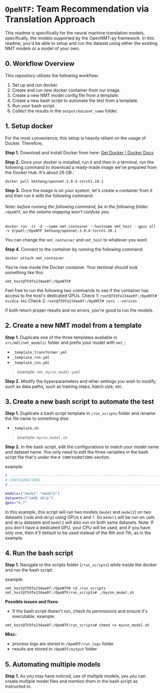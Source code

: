 # `OpeNTF`: Team Recommendation via Translation Approach

This readme is specifically for the neural machine translation models, specifically, the models supported by the OpenNMT-py framework. In this readme, you'd be able to setup and run the dataset using either the existing NMT models or a model of your own.

## 0. Workflow Overview
This repository utilizes the following workflow:

1. Set up and run docker.
5. Create and run new docker container from our image.
7. Create a new NMT model config file from a template.
8. Create a new bash script to automate the test from a template.
9. Run your bash script.
10. Collect the results in the `output/dataset_name` folder.

## 1. Setup docker

For the most convenience, this setup is heavily reliant on the usage of Docker. Therefore,

**Step 1.** Download and install Docker from here: [Get Docker | Docker Docs](https://docs.docker.com/get-started/get-docker/)

**Step 2.** Once your docker is installed, run it and then in a terminal, run the following command to download a ready-made image we've prepared from the Docker Hub. It's about 26 GB.:
```
docker pull kmthang/opennmt:3.0.4-torch1.10.1
```

**Step 3.** Once the image is on your system, let's create a container from it and then run it with the following command:

###### Note: before running the following command, be in the following folder: `/OpeNTF`, so the volume mapping won't confuse you.

```
docker run -it -d --name nmt_container --hostname nmt_host --gpus all -v $(pwd):/OpeNTF kmthang/opennmt:3.0.4-torch1.10.1
```

You can change the `nmt_container` and `nmt_host` to whatever you want.

**Step 4.** Connect to the container by running the following command:
```
docker attach nmt_container
```

You're now inside the Docker container. Your terminal should look something like this:

```
nmt_host@759fe234ae0f:/OpeNTF#
```

Feel free to run the following two commands to see if the container has access to the host's dedicated GPUs.
Check 1: `root@759fe234ae0f:/OpeNTF# nvidia-smi`
Check 2: `root@759fe234ae0f:/OpeNTF# nvcc --version`

If both return proper results and no errors, you're good to run the models.

## 2. Create a new NMT model from a template

**Step 1.** Duplicate one of the three templates available in `src/mdl/nmt_models/` folder and prefix your model with `nmt_`:
- `_template_transformer.yml`
- `_template_rnn.yml`
- `_template_cnn.yml`
> example: `nmt_mycnn_model.yaml`

**Step 2.** Modify the hyperparameters and other settings you wish to modify, such as data paths, such as training steps, batch size, etc.



## 3. Create a new bash script to automate the test

**Step 1.** Duplicate a bash script template in `/run_scripts` folder and rename the file name to something else:
- `_template.sh`
> example: `mycnn_model.sh`
>

**Step 2.** In the bash script, edit the configurations to match your model name and dataset name. You only need to edit the three variables in the bash script file that's under the `# CONFIGURATIONS` section.

example:
```bash
# ------------------------------------------------------------------------------
# CONFIGURATIONS
# ------------------------------------------------------------------------------

models=("mode1" "model2")
datasets=("imdb dblp")
gpus="6,7"
```
In this example, this script will run two models (`mode1` and `model2`) on two datasets (`imdb` and `dblp`) using GPUs `6` and `7`. So `model1` will be run on `imdb` and `dblp` datasets and `model2` will also run on both same datasets. Note: If you don't have a dedicated GPU, your CPU will be used, and if you have only one, then it'll default to be used instead of the 6th and 7th, as in the example.

## 4. Run the bash script

**Step 1.** Navigate to the scripts folder (`/run_scripts`) while inside the docker and run the bash script:

example:
```
nmt_host@759fe234ae0f:/OpeNTF# cd /run_scripts
nmt_host@759fe234ae0f:/OpeNTF/run_scripts# ./mycnn_model.sh
```

**Possible issues and fixes:**
- If the bash script doesn't run, check its permissions and ensure it's executable.
example:

```
nmt_host@759fe234ae0f:/OpeNTF/run_scripts# chmod +x mycnn_model.sh
```


**Misc:** 
- process logs are stored in `/OpeNTF/run_logs` folder
- results are stored in `/OpeNTF/output` folder

## 5. Automating multiple models

**Step 1.** As you may have noticed, use of multiple models, yes you can create multiple model files and mention them in the bash script as instructed in.
